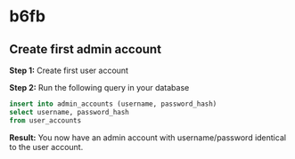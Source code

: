 # b6fb

## Create first admin account

**Step 1:** Create first user account

**Step 2:** Run the following query in your database

```sql
insert into admin_accounts (username, password_hash)
select username, password_hash
from user_accounts
```

**Result:** You now have an admin account with username/password identical to the user account.
